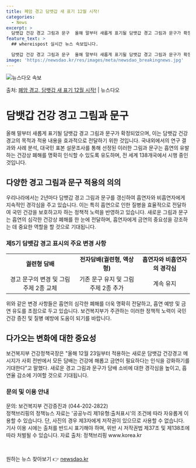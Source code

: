 ```yaml
---
title: 폐암 경고 담뱃갑 새 표기 12월 시작!
categories:
  - News
excerpt: >
  담뱃갑 건강 경고 그림과 문구  올해 말부터 새롭게 표기될 담뱃갑 경고 그림과 문구가 확정되었다. 보건복지부…
feature_text: >
  ## whereispost 실시간 뉴스 속보입니다.

  담뱃갑 건강 경고 그림과 문구  올해 말부터 새롭게 표기될 담뱃갑 경고 그림과 문구가 확정되었다. 보건복지부…
image: 'https://newsdao.kr/res/images/meta/newsdao_breakingnews.jpg'
---
```


![뉴스다오 속보](https://newsdao.kr/res/images/meta/newsdao_breakingnews.jpg)

<p>출처: <a href="https://newsdao.kr/4341" rel="dofollow">폐암 경고, 담뱃갑 새 표기 12월 시작!</a> | 뉴스다오</p>

<h1>담뱃갑 건강 경고 그림과 문구</h1>

<p data-ke-size="size16">올해 말부터 새롭게 표기될 담뱃갑 경고 그림과 문구가 확정되었으며, 이는 담뱃갑 건강 경고의 목적과 적용 내용을 효과적으로 전달하기 위한 것입니다. 국내외에서의 연구 결과와 사례 분석, 대국민 표본 설문조사를 통해 선정된 이러한 그림과 문구는 흡연의 유발하는 건강상 폐해를 명확히 인식할 수 있도록 유도하며, 전 세계 138개국에서 시행 중인 것입니다.</p>

<h2 data-ke-size="size26">다양한 경고 그림과 문구 적용의 의의</h2>

<p data-ke-size="size16">우리나라에서는 2년마다 담뱃갑 경고 그림과 문구를 갱신하여 흡연자와 비흡연자에게 지속적인 경각심을 주고 있습니다. 이는 특히 흡연으로 인한 질병을 효율적으로 전달하여 국민 건강을 보호하고자 하는 정책적 노력을 반영하고 있습니다. 새로운 그림과 문구는 흡연의 심각한 건강상 폐해를 한 눈에 전달하며, 흡연자에게 금연의 중요성을 강조하는 데 중요한 역할을 할 것으로 기대됩니다.</p>

<h3>제5기 담뱃갑 경고 표시의 주요 변경 사항</h3>
<table>
  <tr>
    <td style="text-align: center; height: 17px;"><b>궐련형 담배</b></td>
    <td style="text-align: center; height: 17px;"><b>전자담배(궐련형, 액상형)</b></td>
    <td style="text-align: center; height: 17px;"><b>흡연자와 비흡연자의 경각심</b></td>
  </tr>
  <tr>
    <td style="text-align: center; height: 17px;">경고 문구의 변경 및 그림 주제 2종 교체</td>
    <td style="text-align: center; height: 17px;">기존 문구 유지 및 그림 주제 2종 추가</td>
    <td style="text-align: center; height: 17px;">계속 유지</td>
  </tr>
</table>

<p data-ke-size="size16">위와 같은 변경 사항들은 흡연의 심각한 폐해를 더욱 명확히 전달하고, 흡연 예방 및 금연 유도를 초점으로 두고 있습니다. 보건복지부가 주관하는 이러한 정책적 노력이 국민 건강 증진 및 질병 예방에 도움이 되기를 바랍니다.</p>

<h2 data-ke-size="size26">다가오는 변화에 대한 중요성</h2>

<p data-ke-size="size16">보건복지부 건강정책국장은 "올해 12월 23일부터 적용하는 새로운 담뱃갑 건강경고 메시지가 사회 전반에서 모든 담배는 건강에 해롭고 금연이 필요하다는 인식을 강화하기를 기대한다”고 말했다. 새로운 경고 그림과 문구가 담배 소비에 대한 경각심을 높이고, 흡연율 감소에 기여할 것으로 기대됩니다.</p>

<h3>문의 및 이용 안내</h3>

<p data-ke-size="size16">문의: 보건복지부 건강증진과 (044-202-2822)<br>
정책브리핑의 정책뉴스 자료는 '공공누리 제1유형:출처표시'의 조건에 따라 자유롭게 이용할 수 있습니다. 단, 사진의 경우 제3자에게 저작권이 있으므로 사용할 수 없습니다. 기사 이용 시에는 출처를 반드시 표기해야 하며, 위반 시 저작권법 제37조 및 제138조에 따라 처벌될 수 있습니다. 자료 출처: 정책브리핑 www.korea.kr</p>

<p data-ke-size="size16">&nbsp;</p> 

원하는 뉴스 찾아보기 👉 <a href="https://newsdao.kr" rel="dofollow">newsdao.kr</a>


